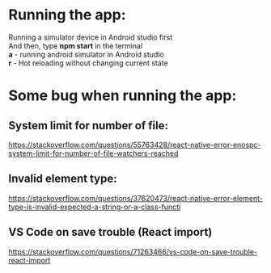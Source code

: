 # Running the app:
   Running a simulator device in Android studio first <br />
   And then, type **npm start** in the terminal <br />
   **a** - running android simulator in Android studio <br />
   **r** - Hot reloading without changing current state <br />


# Some bug when running the app:
## System limit for number of file:
   https://stackoverflow.com/questions/55763428/react-native-error-enospc-system-limit-for-number-of-file-watchers-reached

## Invalid element type:
   https://stackoverflow.com/questions/37620473/react-native-error-element-type-is-invalid-expected-a-string-or-a-class-functi

## VS Code on save trouble (React import)
   https://stackoverflow.com/questions/71263466/vs-code-on-save-trouble-react-import